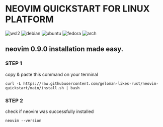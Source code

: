 # NEOVIM QUICKSTART FOR LINUX PLATFORM
![wsl2](https://img.shields.io/badge/wsl2-3C79F5?style=for-the-badge&logo=windows&logoColor=fff)
![debian](https://img.shields.io/badge/debian-D14D72?style=for-the-badge&logo=debian&logoColor=white)
![ubuntu](https://img.shields.io/badge/ubuntu-FC4F00?style=for-the-badge&logo=ubuntu&logoColor=fff)
![fedora](https://img.shields.io/badge/fedora-19376D?style=for-the-badge&logo=fedora&logoColor=fff)
![arch](https://img.shields.io/badge/arch-0B2447?style=for-the-badge&logo=archlinux&logoColor=19A7CE)

## neovim 0.9.0 installation made easy.


### STEP 1
copy & paste this command on your terminal
```
curl -L https://raw.githubusercontent.com/geloman-likes-rust/neovim-quickstart/main/install.sh | bash
```

### STEP 2
check if neovim was successfully installed
```
neovim --version
```
